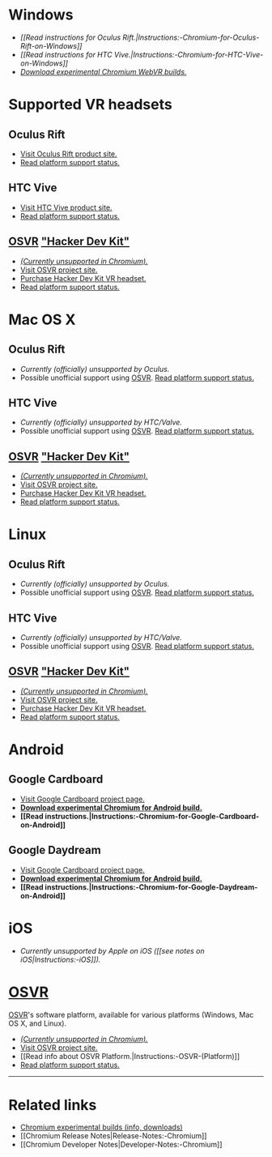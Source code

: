 # Windows

* *[[Read instructions for Oculus Rift.|Instructions:-Chromium-for-Oculus-Rift-on-Windows]]*
* *[[Read instructions for HTC Vive.|Instructions:-Chromium-for-HTC-Vive-on-Windows]]*
* *[Download experimental Chromium WebVR builds.](https://webvr.info/get-chrome/)*

# Supported VR headsets

## **Oculus Rift**

* [Visit Oculus Rift product site.](https://www.oculus.com/)
* [Read platform support status.](https://iswebvrready.org/#oculus-rift-support)

## **HTC Vive**

* [Visit HTC Vive product site.](https://www.vive.com/)
* [Read platform support status.](https://iswebvrready.org/#htc-vive-support)

## **[OSVR](http://www.osvr.org/) ["Hacker Dev Kit"](http://www.osvr.org/hardware/buy/)**

* [_(Currently unsupported in Chromium)._](https://github.com/toji/chrome-webvr-issues/issues/99)
* [Visit OSVR project site.](http://www.osvr.org/)
* [Purchase Hacker Dev Kit VR headset.](http://www.osvr.org/hardware/buy/)
* [Read platform support status.](https://iswebvrready.org/#osvr-support)


# Mac OS X

## **Oculus Rift**

* _Currently (officially) unsupported by Oculus._
* Possible unofficial support using [OSVR](http://www.osvr.org/). [Read platform support status.](https://iswebvrready.org/#osvr-support)

## **HTC Vive**

* _Currently (officially) unsupported by HTC/Valve._
* Possible unofficial support using [OSVR](http://www.osvr.org/). [Read platform support status.](https://iswebvrready.org/#osvr-support)

## **[OSVR](http://www.osvr.org/) ["Hacker Dev Kit"](http://www.osvr.org/hardware/buy/)**

* [_(Currently unsupported in Chromium)._](https://github.com/toji/chrome-webvr-issues/issues/99)
* [Visit OSVR project site.](http://www.osvr.org/)
* [Purchase Hacker Dev Kit VR headset.](http://www.osvr.org/hardware/buy/)
* [Read platform support status.](https://iswebvrready.org/#osvr-support)


# Linux

## **Oculus Rift**

* _Currently (officially) unsupported by Oculus._
* Possible unofficial support using [OSVR](http://www.osvr.org/). [Read platform support status.](https://iswebvrready.org/#osvr-support)

## **HTC Vive**

* _Currently (officially) unsupported by HTC/Valve._
* Possible unofficial support using [OSVR](http://www.osvr.org/). [Read platform support status.](https://iswebvrready.org/#osvr-support)

## **[OSVR](http://www.osvr.org/) ["Hacker Dev Kit"](http://www.osvr.org/hardware/buy/)**

* [_(Currently unsupported in Chromium)._](https://github.com/toji/chrome-webvr-issues/issues/99)
* [Visit OSVR project site.](http://www.osvr.org/)
* [Purchase Hacker Dev Kit VR headset.](http://www.osvr.org/hardware/buy/)
* [Read platform support status.](https://iswebvrready.org/#osvr-support)


# Android

## Google Cardboard

* [Visit Google Cardboard project page.](https://vr.google.com/cardboard/)
* **[Download experimental Chromium for Android build.](https://webvr.info/get-chrome/)**
* **[[Read instructions.|Instructions:-Chromium-for-Google-Cardboard-on-Android]]**

## Google Daydream

* [Visit Google Cardboard project page.](https://vr.google.com/daydream/)
* **[Download experimental Chromium for Android build.](https://webvr.info/get-chrome/)**
* **[[Read instructions.|Instructions:-Chromium-for-Google-Daydream-on-Android]]**


# iOS

* _Currently unsupported by Apple on iOS ([[see notes on iOS|Instructions:-iOS]])._


# [OSVR](http://www.osvr.org/)

[OSVR](http://www.osvr.org/)'s software platform, available for various platforms (Windows, Mac OS X, and Linux).

* [_(Currently unsupported in Chromium)._](https://github.com/toji/chrome-webvr-issues/issues/99)
* [Visit OSVR project site.](http://www.osvr.org/)
* [[Read info about OSVR Platform.|Instructions:-OSVR-(Platform)]]
* [Read platform support status.](https://iswebvrready.org/#osvr-support)

<hr>

# Related links

* [Chromium experimental builds (info, downloads)](https://webvr.info/get-chrome/)
* [[Chromium Release Notes|Release-Notes:-Chromium]]
* [[Chromium Developer Notes|Developer-Notes:-Chromium]]
